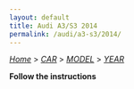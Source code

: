 ```yaml
---
layout: default
title: Audi A3/S3 2014
permalink: /audi/a3-s3/2014/
---
```

[*Home*](/) > [*CAR*](/car/) > [*MODEL*](/car/model/) > [*YEAR*](/car/model/year/)

**Follow the instructions**